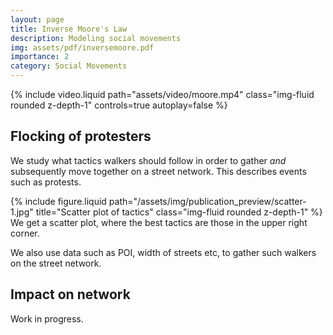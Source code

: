 ```yaml
---
layout: page
title: Inverse Moore's Law
description: Modeling social movements
img: assets/pdf/inversemoore.pdf
importance: 2
category: Social Movements
---
```


{% include video.liquid path="assets/video/moore.mp4" class="img-fluid rounded z-depth-1" controls=true autoplay=false %}

## Flocking of protesters
We study what tactics walkers should follow in order to gather *and* subsequently move together on a street network. This describes events such as protests.

<div class="row">
    <div class="col-sm mt-3 mt-md-0">
        {% include figure.liquid path="/assets/img/publication_preview/scatter-1.jpg" title="Scatter plot of tactics" class="img-fluid rounded z-depth-1" %}
    </div>
</div>
<div class="caption">
    We get a scatter plot, where the best tactics are those in the upper right corner.
</div>

We also use data such as POI, width of streets etc, to gather such walkers on the street network.

## Impact on network
Work in progress.
